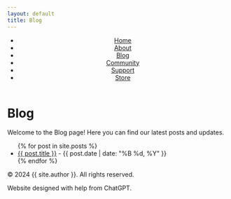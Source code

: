 ```yaml
---
layout: default
title: Blog
---
```


<header>
    <nav>
        <ul>
            <li><a href="{{ site.baseurl }}/">Home</a></li>
            <li><a href="{{ site.baseurl }}/about/">About</a></li>
            <li><a href="{{ site.baseurl }}/blog/">Blog</a></li>
            <li><a href="{{ site.baseurl }}/community/">Community</a></li>
            <li><a href="{{ site.baseurl }}/support/">Support</a></li>
            <li><a href="{{ site.baseurl }}/store/">Store</a></li>
        </ul>
    </nav>
</header>
<h1>Blog</h1>
<p>Welcome to the Blog page! Here you can find our latest posts and updates.</p>

<ul>
    {% for post in site.posts %}
        <li>
            <a href="{{ site.baseurl }}{{ post.url }}">{{ post.title }}</a> - {{ post.date | date: "%B %d, %Y" }}
        </li>
    {% endfor %}
</ul>

<footer>
    <p>© 2024 {{ site.author }}. All rights reserved.</p>
    <p>Website designed with help from ChatGPT.</p>
</footer>
